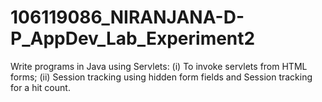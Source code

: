 # 106119086_NIRANJANA-D-P_AppDev_Lab_Experiment2
Write programs in Java using Servlets: 
  (i)	To invoke servlets from HTML forms;
  (ii)	Session tracking using hidden form fields and Session tracking for a hit count.
